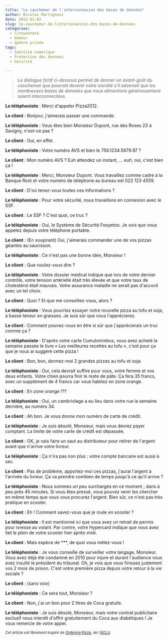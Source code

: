 ```yaml
---
title: "Le cauchemar de l'interconnexion des bases de données"
author: Nicolas Martignoni
date: 2012-01-02
slug: le-cauchemar-de-linterconnexion-des-bases-de-donnees
categories:
  - Citoyenneté
  - Humour
  - Sphère privée
tags:
  - Identité numérique
  - Protection des données
  - Sécurité

---
```

> _Le dialogue fictif ci-dessous permet de donner un avant-goût du cauchemar que pourrait devenir notre société s'il advenait que les nombreuses bases de données que nous alimentons généreusement soient interconnectées._

**Le téléphoniste** : Merci d'appeler Pizza2012.

**Le client** : Bonjour, j'aimerais passer une commande.

**Le téléphoniste** : Vous êtes bien Monsieur Dupont, rue des Roses 23 à Savigny, n'est-ce pas ?

**Le client** : Oui, en effet.

**Le téléphoniste** : Votre numéro AVS et bien le 756.1234.5679.97 ?

**Le client** : Mon numéro AVS ? Euh attendez un instant, &hellip; euh, oui, c'est bien ça !

**Le téléphoniste** : Merci, Monsieur Dupont. Vous travaillez comme cadre à la Banque Root et votre numéro de téléphone au bureau est 022 123 4559.

**Le client** : D'où tenez-vous toutes ces informations ?

**Le téléphoniste** : Pour votre sécurité, nous travaillons en connexion avec le SSF.

**Le client** : Le SSF ? C'est quoi, ce truc ?

**Le téléphoniste** : Oui, le Système de Sécurité Fooyetoo. Je vois que vous appelez depuis votre téléphone portable.

**Le client** : (En soupirant) Oui, j'aimerais commander une de vos pizzas géantes au saucisson.

**Le téléphoniste** : Ce n'est pas une bonne idée, Monsieur !

**Le client** : Que voulez-vous dire ?

**Le téléphoniste** : Votre dossier médical indique que lors de votre dernier contrôle, votre tension artérielle était très élevée et que votre taux de cholestérol était mauvais. Votre assurance maladie ne serait pas d'accord avec un tel choix.

**Le client** : Quoi ? Et que me conseillez-vous, alors ?

**Le téléphoniste** : Vous pourriez essayer notre nouvelle pizza au tofu et soja, à basse teneur en graisses. Je suis sûr que vous l'apprécierez.

**Le client** : Comment pouvez-vous en être si sûr que j'apprécierais un truc comme ça ?

**Le téléphoniste** : D'après votre carte Cumulonimbus, vous avez acheté la semaine passée le livre « Les meilleures recettes au tofu », c'est pour ça que je vous ai suggéré cette pizza !

**Le client** : Bon, bon, donnez-moi 2 grandes pizzas au tofu et soja.

**Le téléphoniste** : Oui, cela devrait suffire pour vous, votre femme et vos deux enfants. Votre chien pourra finir le reste de pâte. Ça fera 35 francs, avec un supplément de 4 francs car vous habitez en zone orange.

**Le client** : En zone orange !??

**Le téléphoniste** : Oui, un cambriolage a eu lieu dans votre rue la semaine dernière, au numéro 34.

**Le client** : Ah bon. Je vous donne mon numéro de carte de crédit.

**Le téléphoniste** : Je suis désolé, Monsieur, mais vous devrez payer comptant. La limite de votre carte de crédit est dépassée.

**Le client** : OK, je vais faire un saut au distributeur pour retirer de l'argent avant que n'arrive votre livreur.

**Le téléphoniste** : Ça n'ira pas non plus : votre compte bancaire est aussi à sec.

**Le client** : Pas de problème, apportez-moi ces pizzas, j'aurai l'argent à l'arrivée du livreur. Ça va prendre combien de temps jusqu'à ce qu'il arrive ?

**Le téléphoniste** : Nous sommes un peu surchargés en ce moment ; dans à peu près 45 minutes. Si vous êtes pressé, vous pouvez venir les chercher en même temps que vous vous procurez l'argent. Bien sûr, ce n'est pas très pratique en scooter.

**Le client** : Eh ! Comment savez-vous que je roule en scooter ?

**Le téléphoniste** : Il est mentionné ici que vous avez un retrait de permis pour ivresse au volant. Par contre, votre Hypercard indique que vous avez fait le plein de votre scooter hier après-midi.

**Le client** : Mais espèce de \***, de quoi vous mêlez-vous !

**Le téléphoniste** : Je vous conseille de surveiller votre langage, Monsieur. Vous avez déjà été condamné en 2010 pour injure et durant l'audience vous avez insulté le président du tribunal. Oh, je vois que vous finissez justement vos 2 mois de prison. C'est votre première pizza depuis votre retour à la vie sociale ?

**Le client** : (sans voix)

**Le téléphoniste** : Ce sera tout, Monsieur ?

**Le client** : Non, j'ai un bon pour 2 litres de Coca gratuits.

**Le téléphoniste** : Je suis désolé, Monsieur, mais notre contrat publicitaire exclusif nous interdit d'offrir gratuitement du Coca aux diabétiques ! Je vous remercie de votre appel.

_<small>Cet article est librement inspiré de [Ordering Pizza][1], de l'[ACLU][2].</small>_

  [1]: https://www.aclu.org/news/aclu-links-pizza-delivery-privacy-erosion-new-online-video "Ordering Pizza"
  [2]: https://www.aclu.org/ "American Civil Liberties Union"

<!--more-->
